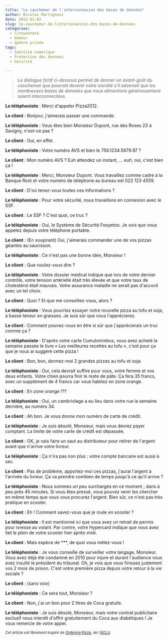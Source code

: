 ```yaml
---
title: "Le cauchemar de l'interconnexion des bases de données"
author: Nicolas Martignoni
date: 2012-01-02
slug: le-cauchemar-de-linterconnexion-des-bases-de-donnees
categories:
  - Citoyenneté
  - Humour
  - Sphère privée
tags:
  - Identité numérique
  - Protection des données
  - Sécurité

---
```

> _Le dialogue fictif ci-dessous permet de donner un avant-goût du cauchemar que pourrait devenir notre société s'il advenait que les nombreuses bases de données que nous alimentons généreusement soient interconnectées._

**Le téléphoniste** : Merci d'appeler Pizza2012.

**Le client** : Bonjour, j'aimerais passer une commande.

**Le téléphoniste** : Vous êtes bien Monsieur Dupont, rue des Roses 23 à Savigny, n'est-ce pas ?

**Le client** : Oui, en effet.

**Le téléphoniste** : Votre numéro AVS et bien le 756.1234.5679.97 ?

**Le client** : Mon numéro AVS ? Euh attendez un instant, &hellip; euh, oui, c'est bien ça !

**Le téléphoniste** : Merci, Monsieur Dupont. Vous travaillez comme cadre à la Banque Root et votre numéro de téléphone au bureau est 022 123 4559.

**Le client** : D'où tenez-vous toutes ces informations ?

**Le téléphoniste** : Pour votre sécurité, nous travaillons en connexion avec le SSF.

**Le client** : Le SSF ? C'est quoi, ce truc ?

**Le téléphoniste** : Oui, le Système de Sécurité Fooyetoo. Je vois que vous appelez depuis votre téléphone portable.

**Le client** : (En soupirant) Oui, j'aimerais commander une de vos pizzas géantes au saucisson.

**Le téléphoniste** : Ce n'est pas une bonne idée, Monsieur !

**Le client** : Que voulez-vous dire ?

**Le téléphoniste** : Votre dossier médical indique que lors de votre dernier contrôle, votre tension artérielle était très élevée et que votre taux de cholestérol était mauvais. Votre assurance maladie ne serait pas d'accord avec un tel choix.

**Le client** : Quoi ? Et que me conseillez-vous, alors ?

**Le téléphoniste** : Vous pourriez essayer notre nouvelle pizza au tofu et soja, à basse teneur en graisses. Je suis sûr que vous l'apprécierez.

**Le client** : Comment pouvez-vous en être si sûr que j'apprécierais un truc comme ça ?

**Le téléphoniste** : D'après votre carte Cumulonimbus, vous avez acheté la semaine passée le livre « Les meilleures recettes au tofu », c'est pour ça que je vous ai suggéré cette pizza !

**Le client** : Bon, bon, donnez-moi 2 grandes pizzas au tofu et soja.

**Le téléphoniste** : Oui, cela devrait suffire pour vous, votre femme et vos deux enfants. Votre chien pourra finir le reste de pâte. Ça fera 35 francs, avec un supplément de 4 francs car vous habitez en zone orange.

**Le client** : En zone orange !??

**Le téléphoniste** : Oui, un cambriolage a eu lieu dans votre rue la semaine dernière, au numéro 34.

**Le client** : Ah bon. Je vous donne mon numéro de carte de crédit.

**Le téléphoniste** : Je suis désolé, Monsieur, mais vous devrez payer comptant. La limite de votre carte de crédit est dépassée.

**Le client** : OK, je vais faire un saut au distributeur pour retirer de l'argent avant que n'arrive votre livreur.

**Le téléphoniste** : Ça n'ira pas non plus : votre compte bancaire est aussi à sec.

**Le client** : Pas de problème, apportez-moi ces pizzas, j'aurai l'argent à l'arrivée du livreur. Ça va prendre combien de temps jusqu'à ce qu'il arrive ?

**Le téléphoniste** : Nous sommes un peu surchargés en ce moment ; dans à peu près 45 minutes. Si vous êtes pressé, vous pouvez venir les chercher en même temps que vous vous procurez l'argent. Bien sûr, ce n'est pas très pratique en scooter.

**Le client** : Eh ! Comment savez-vous que je roule en scooter ?

**Le téléphoniste** : Il est mentionné ici que vous avez un retrait de permis pour ivresse au volant. Par contre, votre Hypercard indique que vous avez fait le plein de votre scooter hier après-midi.

**Le client** : Mais espèce de \***, de quoi vous mêlez-vous !

**Le téléphoniste** : Je vous conseille de surveiller votre langage, Monsieur. Vous avez déjà été condamné en 2010 pour injure et durant l'audience vous avez insulté le président du tribunal. Oh, je vois que vous finissez justement vos 2 mois de prison. C'est votre première pizza depuis votre retour à la vie sociale ?

**Le client** : (sans voix)

**Le téléphoniste** : Ce sera tout, Monsieur ?

**Le client** : Non, j'ai un bon pour 2 litres de Coca gratuits.

**Le téléphoniste** : Je suis désolé, Monsieur, mais notre contrat publicitaire exclusif nous interdit d'offrir gratuitement du Coca aux diabétiques ! Je vous remercie de votre appel.

_<small>Cet article est librement inspiré de [Ordering Pizza][1], de l'[ACLU][2].</small>_

  [1]: https://www.aclu.org/news/aclu-links-pizza-delivery-privacy-erosion-new-online-video "Ordering Pizza"
  [2]: https://www.aclu.org/ "American Civil Liberties Union"

<!--more-->
